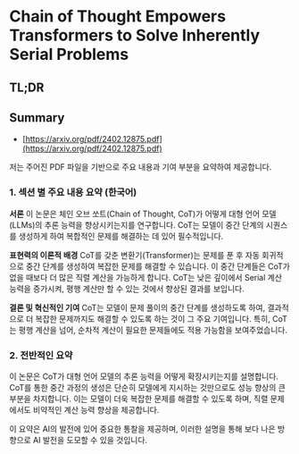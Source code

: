 # Chain of Thought Empowers Transformers to Solve Inherently Serial Problems
## TL;DR
## Summary
- [https://arxiv.org/pdf/2402.12875.pdf](https://arxiv.org/pdf/2402.12875.pdf)

저는 주어진 PDF 파일을 기반으로 주요 내용과 기여 부분을 요약하여 제공합니다.

### 1. 섹션 별 주요 내용 요약 (한국어)

**서론**
이 논문은 체인 오브 쏘트(Chain of Thought, CoT)가 어떻게 대형 언어 모델(LLMs)의 추론 능력을 향상시키는지를 연구합니다. CoT는 모델이 중간 단계의 시퀀스를 생성하게 하여 복합적인 문제를 해결하는 데 있어 필수적입니다.

**표현력의 이론적 배경**
CoT를 갖춘 변환기(Transformer)는 문제를 푼 후 자동 회귀적으로 중간 단계를 생성하여 복잡한 문제를 해결할 수 있습니다. 이 중간 단계들은 CoT가 없을 때보다 더 많은 직렬 계산을 가능하게 합니다. CoT는 낮은 깊이에서 Serial 계산 능력을 증가시켜, 평행 계산만 할 수 있는 것에서 향상된 결과를 보입니다.

**결론 및 혁신적인 기여**
CoT는 모델이 문제 풀이의 중간 단계를 생성하도록 하여, 결과적으로 더 복잡한 문제까지도 해결할 수 있도록 하는 것이 그 주요 기여입니다. 특히, CoT는 평행 계산을 넘어, 순차적 계산이 필요한 문제들에도 적용 가능함을 보여주었습니다.

### 2. 전반적인 요약

이 논문은 CoT가 대형 언어 모델의 추론 능력을 어떻게 확장시키는지를 설명합니다. CoT를 통한 중간 과정의 생성은 단순히 모델에게 지시하는 것만으로도 성능 향상의 큰 부분을 차지합니다. 이는 모델이 더욱 복잡한 문제를 해결할 수 있도록 하며, 직렬 문제에서도 비약적인 계산 능력 향상을 제공합니다.

이 요약은 AI의 발전에 있어 중요한 통찰을 제공하며, 이러한 설명을 통해 보다 나은 방향으로 AI 발전을 도모할 수 있을 것입니다.